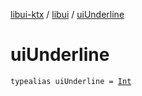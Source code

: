 [libui-ktx](../index.md) / [libui](index.md) / [uiUnderline](./ui-underline.md)

# uiUnderline

`typealias uiUnderline = `[`Int`](https://kotlinlang.org/api/latest/jvm/stdlib/kotlin/-int/index.html)